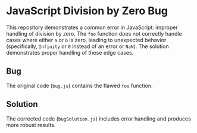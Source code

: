 # JavaScript Division by Zero Bug

This repository demonstrates a common error in JavaScript: improper handling of division by zero. The `foo` function does not correctly handle cases where either `a` or `b` is zero, leading to unexpected behavior (specifically, `Infinity` or `0` instead of an error or `NaN`). The solution demonstrates proper handling of these edge cases.

## Bug

The original code (`bug.js`) contains the flawed `foo` function.

## Solution

The corrected code (`bugSolution.js`) includes error handling and produces more robust results.

